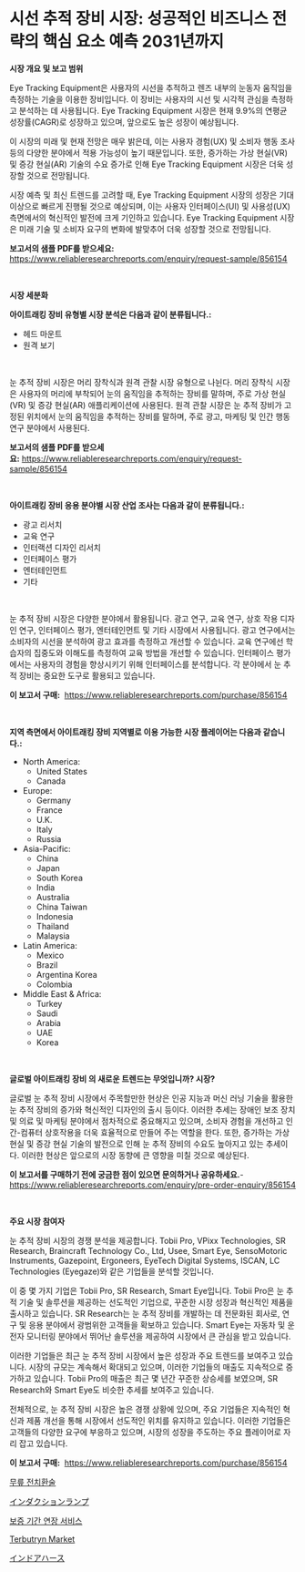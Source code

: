 <p><h1>시선 추적 장비 시장: 성공적인 비즈니스 전략의 핵심 요소 예측 2031년까지</h1></p><p><strong>시장 개요 및 보고 범위</strong></p>
<p><p>Eye Tracking Equipment은 사용자의 시선을 추적하고 렌즈 내부의 눈동자 움직임을 측정하는 기술을 이용한 장비입니다. 이 장비는 사용자의 시선 및 시각적 관심을 측정하고 분석하는 데 사용됩니다. Eye Tracking Equipment 시장은 현재 9.9%의 연평균 성장률(CAGR)로 성장하고 있으며, 앞으로도 높은 성장이 예상됩니다.</p><p>이 시장의 미래 및 현재 전망은 매우 밝은데, 이는 사용자 경험(UX) 및 소비자 행동 조사 등의 다양한 분야에서 적용 가능성이 높기 때문입니다. 또한, 증가하는 가상 현실(VR) 및 증강 현실(AR) 기술의 수요 증가로 인해 Eye Tracking Equipment 시장은 더욱 성장할 것으로 전망됩니다.</p><p>시장 예측 및 최신 트렌드를 고려할 때, Eye Tracking Equipment 시장의 성장은 기대 이상으로 빠르게 진행될 것으로 예상되며, 이는 사용자 인터페이스(UI) 및 사용성(UX) 측면에서의 혁신적인 발전에 크게 기인하고 있습니다. Eye Tracking Equipment 시장은 미래 기술 및 소비자 요구의 변화에 발맞추어 더욱 성장할 것으로 전망됩니다.</p></p>
<p><strong>보고서의 샘플 PDF를 받으세요:</strong> <a href="https://www.reliableresearchreports.com/enquiry/request-sample/856154">https://www.reliableresearchreports.com/enquiry/request-sample/856154</a></p>
<p>&nbsp;</p>
<p><strong>시장 세분화</strong></p>
<p><strong>아이트래킹 장비 유형별 시장 분석은 다음과 같이 분류됩니다.:</strong></p>
<p><ul><li>헤드 마운트</li><li>원격 보기</li></ul></p>
<p>&nbsp;</p>
<p><p>눈 추적 장비 시장은 머리 장착식과 원격 관찰 시장 유형으로 나뉜다. 머리 장착식 시장은 사용자의 머리에 부착되어 눈의 움직임을 추적하는 장비를 말하며, 주로 가상 현실(VR) 및 증강 현실(AR) 애플리케이션에 사용된다. 원격 관찰 시장은 눈 추적 장비가 고정된 위치에서 눈의 움직임을 추적하는 장비를 말하며, 주로 광고, 마케팅 및 인간 행동 연구 분야에서 사용된다.</p></p>
<p><strong>보고서의 샘플 PDF를 받으세요:</strong>&nbsp;<a href="https://www.reliableresearchreports.com/enquiry/request-sample/856154">https://www.reliableresearchreports.com/enquiry/request-sample/856154</a></p>
<p>&nbsp;</p>
<p><strong> 아이트래킹 장비 응용 분야별 시장 산업 조사는 다음과 같이 분류됩니다.:</strong></p>
<p><ul><li>광고 리서치</li><li>교육 연구</li><li>인터랙션 디자인 리서치</li><li>인터페이스 평가</li><li>엔터테인먼트</li><li>기타</li></ul></p>
<p>&nbsp;</p>
<p><p>눈 추적 장비 시장은 다양한 분야에서 활용됩니다. 광고 연구, 교육 연구, 상호 작용 디자인 연구, 인터페이스 평가, 엔터테인먼트 및 기타 시장에서 사용됩니다. 광고 연구에서는 소비자의 시선을 분석하여 광고 효과를 측정하고 개선할 수 있습니다. 교육 연구에선 학습자의 집중도와 이해도를 측정하여 교육 방법을 개선할 수 있습니다. 인터페이스 평가에서는 사용자의 경험을 향상시키기 위해 인터페이스를 분석합니다. 각 분야에서 눈 추적 장비는 중요한 도구로 활용되고 있습니다.</p></p>
<p><strong>이 보고서 구매:</strong>&nbsp; <a href="https://www.reliableresearchreports.com/purchase/856154">https://www.reliableresearchreports.com/purchase/856154</a></p>
<p>&nbsp;</p>
<p><strong>지역 측면에서 아이트래킹 장비 지역별로 이용 가능한 시장 플레이어는 다음과 같습니다.:</strong></p>
<p><ul>
    <li>
        North America:
        <ul>
            <li>United States</li>
            <li>Canada</li>
        </ul>
    </li>
    <li>
        Europe:
        <ul>
            <li>Germany</li>
            <li>France</li>
            <li>U.K.</li>
            <li>Italy</li>
            <li>Russia</li>
        </ul>
    </li>
    <li>
        Asia-Pacific:
        <ul>
            <li>China</li>
            <li>Japan</li>
            <li>South Korea</li>
            <li>India</li>
            <li>Australia</li>
            <li>China Taiwan</li>
            <li>Indonesia</li>
            <li>Thailand</li>
            <li>Malaysia</li>
        </ul>
    </li>
    <li>
        Latin America:
        <ul>
            <li>Mexico</li>
            <li>Brazil</li>
            <li>Argentina Korea</li>
            <li>Colombia</li>
        </ul>
    </li>
    <li>
        Middle East & Africa:
        <ul>
            <li>Turkey</li>
            <li>Saudi</li>
            <li>Arabia</li>
            <li>UAE</li>
            <li>Korea</li>
        </ul>
    </li>
    </ul></p>
<p>&nbsp;</p>
<p><strong>글로벌 아이트래킹 장비 의 새로운 트렌드는 무엇입니까? 시장?</strong></p>
<p><p>글로벌 눈 추적 장비 시장에서 주목할만한 현상은 인공 지능과 머신 러닝 기술을 활용한 눈 추적 장비의 증가와 혁신적인 디자인의 출시 등이다. 이러한 추세는 장애인 보조 장치 및 의료 및 마케팅 분야에서 점차적으로 중요해지고 있으며, 소비자 경험을 개선하고 인간-컴퓨터 상호작용을 더욱 효율적으로 만들어 주는 역할을 한다. 또한, 증가하는 가상 현실 및 증강 현실 기술의 발전으로 인해 눈 추적 장비의 수요도 높아지고 있는 추세이다. 이러한 현상은 앞으로의 시장 동향에 큰 영향을 미칠 것으로 예상된다.</p></p>
<p><strong>이 보고서를 구매하기 전에 궁금한 점이 있으면 문의하거나 공유하세요.</strong>- <a href="https://www.reliableresearchreports.com/enquiry/pre-order-enquiry/856154">https://www.reliableresearchreports.com/enquiry/pre-order-enquiry/856154</a></p>
<p>&nbsp;</p>
<p><strong>주요 시장 참여자</strong></p>
<p><p>눈 추적 장비 시장의 경쟁 분석을 제공합니다. Tobii Pro, VPixx Technologies, SR Research, Braincraft Technology Co., Ltd, Usee, Smart Eye, SensoMotoric Instruments, Gazepoint, Ergoneers, EyeTech Digital Systems, ISCAN, LC Technologies (Eyegaze)와 같은 기업들을 분석할 것입니다.</p><p>이 중 몇 가지 기업은 Tobii Pro, SR Research, Smart Eye입니다. Tobii Pro은 눈 추적 기술 및 솔루션을 제공하는 선도적인 기업으로, 꾸준한 시장 성장과 혁신적인 제품을 출시하고 있습니다. SR Research는 눈 추적 장비를 개발하는 데 전문화된 회사로, 연구 및 응용 분야에서 광범위한 고객들을 확보하고 있습니다. Smart Eye는 자동차 및 운전자 모니터링 분야에서 뛰어난 솔루션을 제공하여 시장에서 큰 관심을 받고 있습니다.</p><p>이러한 기업들은 최근 눈 추적 장비 시장에서 높은 성장과 주요 트렌드를 보여주고 있습니다. 시장의 규모는 계속해서 확대되고 있으며, 이러한 기업들의 매출도 지속적으로 증가하고 있습니다. Tobii Pro의 매출은 최근 몇 년간 꾸준한 상승세를 보였으며, SR Research와 Smart Eye도 비슷한 추세를 보여주고 있습니다.</p><p>전체적으로, 눈 추적 장비 시장은 높은 경쟁 상황에 있으며, 주요 기업들은 지속적인 혁신과 제품 개선을 통해 시장에서 선도적인 위치를 유지하고 있습니다. 이러한 기업들은 고객들의 다양한 요구에 부응하고 있으며, 시장의 성장을 주도하는 주요 플레이어로 자리 잡고 있습니다.</p></p>
<p><strong>이 보고서 구매:</strong>&nbsp;&nbsp;<a href="https://www.reliableresearchreports.com/purchase/856154">https://www.reliableresearchreports.com/purchase/856154</a></p>
<p><p><a href="https://medium.com/@maeva.fluchaire/%EB%AC%B4%EB%A6%8E-%EC%A0%84%EC%B2%B4-%EA%B5%90%EC%B2%B4-%EC%8B%9C%EC%9E%A5-%EC%A0%84%EB%A7%9D-%EC%82%B0%EC%97%85-%EA%B0%9C%EC%9A%94-%EB%B0%8F-%EC%98%88%EC%B8%A1-2024%EB%85%84%EB%B6%80%ED%84%B0-2031%EB%85%84-1e8457ddffbb">무릎 전치환술</a></p><p><a href="https://github.com/zjkmgcs938405/Market-Research-Report-List-1/blob/main/5367394187436.md">インダクションランプ</a></p><p><a href="https://github.com/laholand/Market-Research-Report-List-2/blob/main/6279118187310.md">보증 기간 연장 서비스</a></p><p><a href="https://github.com/JameTravis/Market-Research-Report-List-4/blob/main/terbutryn-market.md">Terbutryn Market</a></p><p><a href="https://github.com/mohamedbakry57/Market-Research-Report-List-2/blob/main/3802833187435.md">インドアハース</a></p></p>
